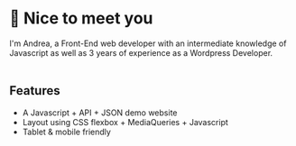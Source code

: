 ###
:wave: Nice to meet you<br>
================
I'm Andrea, a Front-End web developer with an intermediate knowledge of Javascript as well as 3 years of experience as a Wordpress Developer.<br>
<br>
## Features
- A Javascript + API + JSON demo website
- Layout using CSS flexbox + MediaQueries + Javascript
- Tablet & mobile friendly

